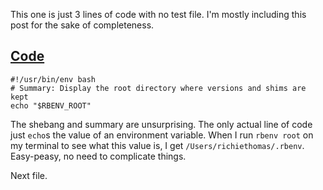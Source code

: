 This one is just 3 lines of code with no test file.  I'm mostly including this post for the sake of completeness.

## [Code](https://github.com/rbenv/rbenv/blob/c4395e58201966d9f90c12bd6b7342e389e7a4cb/libexec/rbenv-root)

```
#!/usr/bin/env bash
# Summary: Display the root directory where versions and shims are kept
echo "$RBENV_ROOT"
```

The shebang and summary are unsurprising.  The only actual line of code just `echo`s the value of an environment variable.  When I run `rbenv root` on my terminal to see what this value is, I get `/Users/richiethomas/.rbenv`.  Easy-peasy, no need to complicate things.

Next file.
